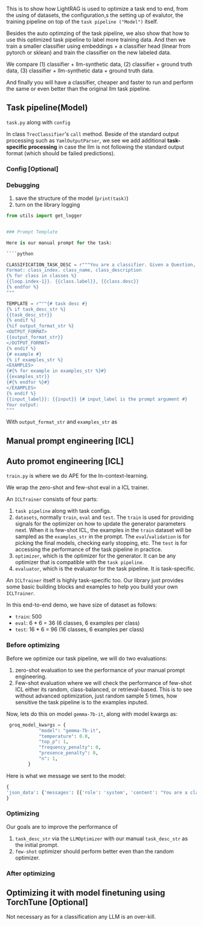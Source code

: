 This is to show how LightRAG is used to optimize a task end to end, from the using of datasets, the configuration,s the setting up of evalutor, the training pipeline on top of the `task pipeline ("Model")` itself.

Besides the auto optimzing of the task pipeline, we also show that how to use this optimized task pipeline to label more training data. And then we train a smaller classifier using embeddings + a classifier head (linear from pytorch or sklean) and train the classifier on the new labeled data.

We compare (1) classifier + llm-synthetic data, (2) classifier + ground truth data, (3) classifier + llm-synthetic data + ground truth data.

And finally you will have a classifier, cheaper and faster to run and perform the same or even better than the original llm task pipeline.
## Task pipeline(Model)
`task.py` along with `config`

In class `TrecClassifier`'s `call` method. Beside of the standard output processing such as `YamlOutputParser`, we see we add additional **task-specific processing** in case the llm is not following the standard output format (which should be failed predictions).


### Config [Optional]
###  Debugging

1. save the structure of the model (`print(task)`)
2. turn on the library logging

```python
from utils import get_logger


### Prompt Template

Here is our manual prompt for the task:

````python

CLASSIFICATION_TASK_DESC = r"""You are a classifier. Given a Question, you need to classify it into one of the following classes:
Format: class_index. class_name, class_description
{% for class in classes %}
{{loop.index-1}}. {{class.label}}, {{class.desc}}
{% endfor %}
"""

TEMPLATE = r"""{# task desc #}
{% if task_desc_str %}
{{task_desc_str}}
{% endif %}
{%if output_format_str %}
<OUTPUT_FORMAT>
{{output_format_str}}
</OUTPUT_FORMAT>
{% endif %}
{# example #}
{% if examples_str %}
<EXAMPLES>
{#{% for example in examples_str %}#}
{{examples_str}}
{#{% endfor %}#}
</EXAMPLES>
{% endif %}
{{input_label}}: {{input}} {# input_label is the prompt argument #}
Your output:
"""
````

With `output_format_str` and `examples_str` as

## Manual prompt engineering [ICL]


## Auto promot engineering [ICL]
`train.py` is where we do APE for the In-context-learning.

We wrap the zero-shot and few-shot eval in a ICL trainer.

An `ICLTrainer` consists of four parts:
1. `task pipeline` along with task configs.
2. `datasets`, normally `train`, `eval` and `test`.
The `train` is used for providing signals for the optimizer on how to update the generator parameters next. When it is few-shot ICL, the examples in the `train` dataset will be sampled as the `examples_str` in the prompt.
The `eval`/`validation` is for picking the final models, checking early stopping, etc.
The `test` is for accessing the performance of the task pipeline in practice.
3. `optimizer`, which is the optimizer for the generator. It can be any optimizer that is compatible with the `task pipeline`.
4. `evaluator`, which is the evaluator for the task pipeline. It is task-specific.

An `ICLTrainer` itself is highly task-specific too. Our library just provides some basic building blocks and examples to help you build your own `ICLTrainer`.

In this end-to-end demo, we have size of dataset as follows:
- `train`: 500
- `eval`: 6 * 6 = 36 (6 classes, 6 examples per class)
- `test`: 16 * 6 = 96 (16 classes, 6 examples per class)
### Before optimizing

Before we optimize our task pipeline, we will do two evaluations:
1. zero-shot evaluation to see the performance of your manual prompt engineering.
2. Few-shot evaluation where we will check the performance of few-shot ICL either its random, class-balanced, or retrieval-based. This is to see without advanced optimization, just random sample 5 times, how sensitive the task pipeline is to the examples inputed.

Now, lets do this on model `gemma-7b-it`, along with model kwargs as:
```python
 groq_model_kwargs = {
            "model": "gemma-7b-it",
            "temperature": 0.0,
            "top_p": 1,
            "frequency_penalty": 0,
            "presence_penalty": 0,
            "n": 1,
        }
```
Here is what we message we sent to the model:
```python
{
'json_data': {'messages': [{'role': 'system', 'content': "You are a classifier. Given a Question, you need to classify it into one of the following classes:\nFormat: class_index. class_name, class_description\n0. ABBR, Abbreviation\n1. ENTY, Entity\n2. DESC, Description and abstract concept\n3. HUM, Human being\n4. LOC, Location\n5. NUM, Numeric value\n\n<OUTPUT_FORMAT>\nYour output should be formatted as a standard YAML instance with the following schema:\n```\nthought: Your reasoning to classify the question to class_name (str) (required)\nclass_name: class_name (str) (required)\nclass_index: class_index in range[0, 5] (int) (required)\n```\n\n-Make sure to always enclose the YAML output in triple backticks (```). Please do not add anything other than valid YAML output!\n-Follow the YAML formatting conventions with an indent of 2 spaces. \n-Quote the string values properly.\n\n</OUTPUT_FORMAT>\n<EXAMPLES>\nQuestion: What is SAP ?\nthought: SAP is an abbreviation for a software company and a type of business software. \nclass_name: Abbreviation \nclass_index: 0\n--------\n\nQuestion: What sport is Chris Jogis a top player of ?\nthought: Chris Jogis is known for his achievements in a specific sport, so this question asks about an entity. \nclass_name: Entity \nclass_index: 1\n--------\n\nQuestion: How do you get silly putty out of fabric ?\nthought: The question is asking for a method or explanation of how to remove silly putty from fabric, which fits into the Description and abstract concept category. \nclass_name: Description and abstract concept \nclass_index: 2\n--------\n\nQuestion: Who wrote the Farmer 's Almanac ?\nthought: The question asks for the author, which refers to a human being. \nclass_name: Human being \nclass_index: 3\n--------\n\nQuestion: Where can I get a photograph of professor Randolph Quirk ?\nthought: The question asks for a place where a photograph can be obtained, which pertains to a location. \nclass_name: Location \nclass_index: 4\n--------\n\nQuestion: When was the battle of the Somme fought ?\nthought: The question asks for a specific date or time when the battle occurred, which is a numeric value. \nclass_name: Numeric value \nclass_index: 5\n--------\n\n</EXAMPLES>\nQuestion: What is Ursa Major ? Your output:"}], 'model': 'gemma-7b-it', 'frequency_penalty': 0, 'n': 1, 'presence_penalty': 0, 'temperature': 0.0, 'top_p': 1}
}
```



### Optimizing

Our goals are to improve the performance of
1. `task_desc_str` via the `LLMOptimizer` with our manual `task_desc_str` as the initial prompt.
2. `few-shot` optimizer should perform better even than the random optimizer.

### After optimizing


## Optimizing it with model finetuning using TorchTune [Optional]
Not necessary as for a classification any LLM is an over-kill.
